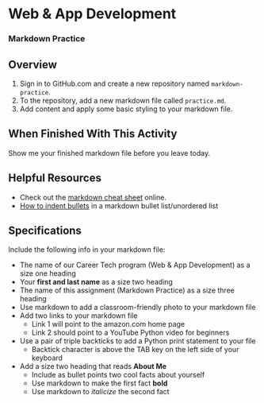 # Web & App Development
### Markdown Practice

## Overview

1. Sign in to GitHub.com and create a new repository named `markdown-practice`.
2. To the repository, add a new markdown file called `practice.md`.
3. Add content and apply some basic styling to your markdown file.

## When Finished With This Activity
Show me your finished markdown file before you leave today.

## Helpful Resources
- Check out the [markdown cheat sheet](https://www.markdownguide.org/cheat-sheet/) online.
- [How to indent bullets](https://www.markdowntoolbox.com/blog/how_do_i_indent_bullets_in_markdown/) in a markdown bullet list/unordered list



## Specifications

Include the following info in your markdown file:

- The name of our Career Tech program (Web & App Development) as a size one heading
- Your **first and last name** as a size two heading
- The name of this assignment (Markdown Practice) as a size three heading
- Use markdown to add a classroom-friendly photo to your markdown file
- Add two links to your markdown file
    -  Link 1 will point to the amazon.com home page
    -  Link 2 should point to a YouTube Python video for beginners
- Use a pair of triple backticks to add a Python print statement to your file
    -  Backtick character is above the TAB key on the left side of your keyboard
- Add a size two heading that reads **About Me**
    -  Include as bullet points two cool facts about yourself
    - Use markdown to make the first fact **bold**
    - Use markdown to *italicize* the second fact


